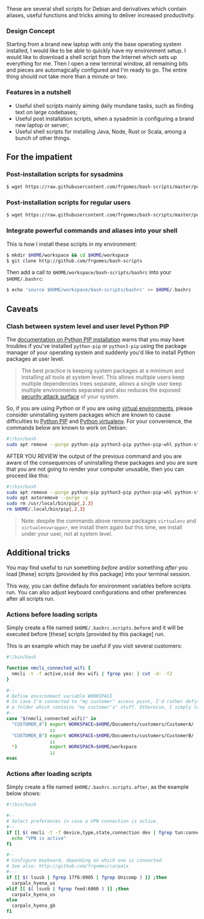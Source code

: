 These are several shell scripts for Debian and derivatives which contain aliases, useful functions and tricks aiming to deliver increased productivity.

### Design Concept

Starting from a brand new laptop with only the base operating system installed, I would like to be able to quickly have my environment setup. I would like to download a shell script from the Internet which sets up everything for me. Then I open a new terminal window, all remaining bits and pieces are automagically configured and I'm ready to go. The entire thing should not take more than a minute or two.

### Features in a nutshell

* Useful shell scripts mainly aiming daily mundane tasks, such as finding text on large codebases;
* Useful post installation scripts, when a sysadmin is configuring a brand new laptop or server;
* Useful shell scripts for installing Java, Node, Rust or Scala, among a bunch of other things.

## For the impatient

### Post-installation scripts for sysadmins

```bash
$ wget https://raw.githubusercontent.com/frgomes/bash-scripts/master/postinstall-sysadmin.sh -O - | bash
```

### Post-installation scripts for regular users
```bash
$ wget https://raw.githubusercontent.com/frgomes/bash-scripts/master/postinstall-user.sh -O - | bash
```

### Integrate powerful commands and aliases into your shell

This is how I install these scripts in my environment:

```bash
$ mkdir $HOME/workspace && cd $HOME/workspace
$ git clone http://github.com/frgomes/bash-scripts
```

Then add a call to ``$HOME/workspace/bash-scripts/bashrc`` into your ``$HOME/.bashrc``:

```bash
$ echo 'source $HOME/workspace/bash-scripts/bashrc' >> $HOME/.bashrc
```

## Caveats

### Clash between system level and user level Python PIP

The [documentation on Python PIP installation](https://pip.pypa.io/en/stable/installing/) warns that you may have troubles if you've installed ``python-pip`` or ``python3-pip`` using the package manager of your operating system and suddenly you'd like to install Python packages at user level.

> The best practice is keeping system packages at a minimum and installing all tools at system level. This allows multiple users keep multiple dependencies trees separate, allows a single user keep multiple environments separated and also reduces the exposed [security attack surface](https://en.wikipedia.org/wiki/Attack_surface) of your system.

So, if you are using Python or if you are using [virtual environments](https://realpython.com/python-virtual-environments-a-primer/), please consider uninstalling system packages which are known to cause difficulties to [Python PIP](https://pip.pypa.io) and [Python virtualenv](https://virtualenv.pypa.io). For your convenience, the commands below are known to work on Debian:

```bash
#!/bin/bash
sudo apt remove --purge python-pip python3-pip python-pip-whl python-stevedore virtualenv virtualenv-clone virtualenvwrapper python-virtualenv python-virtualenv-clone python3-virtualenv python2-dev python3-dev -V -s
```

AFTER YOU REVIEW the output of the previous command and you are aware of the consequences of uninstalling these packages and you are sure that you are not going to render your computer unusable, then you can proceed like this:

```bash
#!/bin/bash
sudo apt remove --purge python-pip python3-pip python-pip-whl python-stevedore virtualenv virtualenv-clone virtualenvwrapper python-virtualenv python-virtualenv-clone python3-virtualenv python2-dev python3-dev -y
sudo apt autoremove --purge -y
sudo rm /usr/local/bin/pip{,2,3}
rm $HOME/.local/bin/pip{,2,3}
```

> Note: despite the commands above remove packages ``virtualenv`` and ``virtualenvwrapper``, we install them again but this time, we install under your user, not at system level.


## Additional tricks

You may find useful to run something _before_ and/or something _after_ you load [these] scripts
[provided by this package] into your terminal session.

This way, you can define defauls for environment variables before scripts run.
You can also adjust keyboard configurations and other preferences after all scripts run.

### Actions before loading scripts

Simply create a file named ``$HOME/.bashrc.scripts.before`` and it will be executed before
[these] scripts [provided by this package] run.

This is an example which may be useful if you visit several customers:

```bash
#!/bin/bash

function nmcli_connected_wifi {
  nmcli -t -f active,ssid dev wifi | fgrep yes: | cut -d: -f2
}

#--
# Define environment variable WORKSPACE
# In case I'm connected to "my customer" access point, I'd rather defined it as
# a folder which contains "my customer's" stuff. Otherwise, I simply left undefined.
#--
case "$(nmcli_connected_wifi)" in
  "CUSTOMER_A") export WORKSPACE=$HOME/Documents/customers/CustomerA/
                ;;
  "CUSTOMER_B") export WORKSPACE=$HOME/Documents/customers/CustomerB/
                ;;
  *)            export WORKSPACR=$HOME/workspace
                ;;
esac
```

### Actions after loading scripts

Simply create a file named ``$HOME/.bashrc.scripts.after``, as the example below shows:

```bash
#!/bin/bash

#--
# Select preferences in case a VPN connection is active.
#--
if [[ $( nmcli -t -f device,type,state,connection dev | fgrep tun:connected:tun0 ) ]] ;then
  echo "VPN is active"
fi

#--
# Configure keyboard, depending on which one is connected.
# See also: http://github.com/frgomes/carpalx
#---
if [[ $( lsusb | fgrep 17f6:0905 | fgrep Unicomp ) ]] ;then
  carpalx_hyena_us
elif [[ $( lsusb | fgrep feed:6060 ) ]] ;then
  carpalx_hyena_us
else
  carpalx_hyena_gb
fi
```
